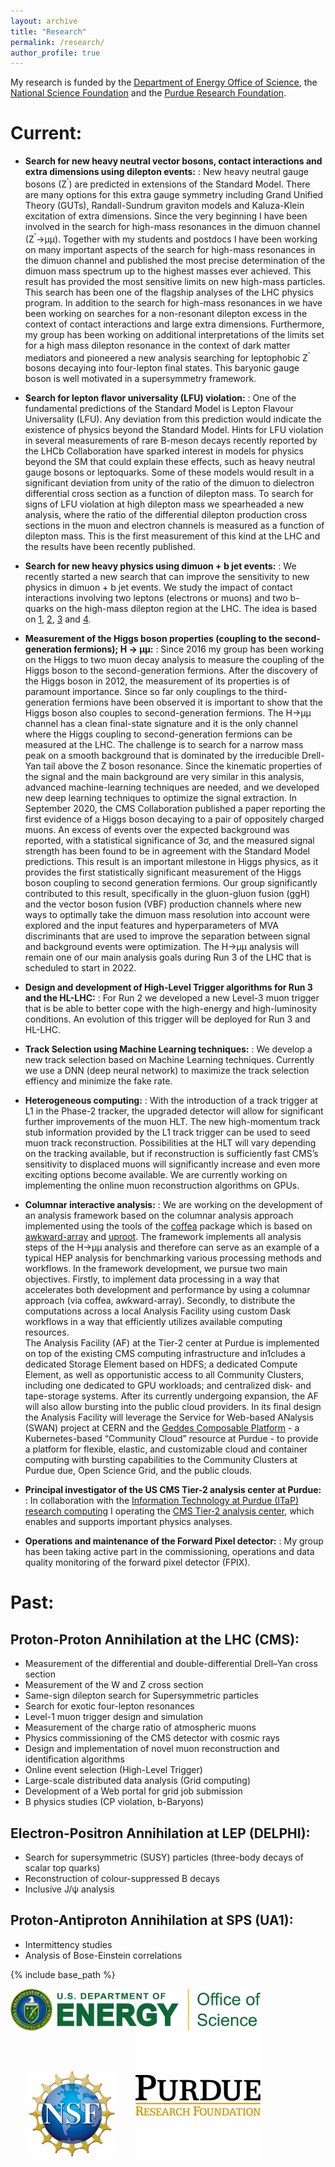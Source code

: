 ```yaml
---
layout: archive
title: "Research"
permalink: /research/
author_profile: true
---
```


My research is funded by the [Department of Energy Office of Science](https://www.energy.gov/science/office-science), the [National Science Foundation](https://nsf.gov) and the [Purdue Research Foundation](http://prf.org).

# Current:

- **Search for new heavy neutral vector bosons, contact interactions and extra dimensions using dilepton events:**
: New heavy neutral gauge bosons (Z<sup>'</sup>) are predicted in extensions of the Standard Model. There are many options for this extra gauge symmetry including Grand Unified Theory (GUTs), Randall-Sundrum graviton models and Kaluza-Klein excitation of extra dimensions. Since the very beginning I have been involved in the search for high-mass resonances in the dimuon channel (Z<sup>'</sup>&rarr;&mu;&mu;). Together with my students and postdocs I have been working on many important aspects of the search for high-mass resonances in the dimuon channel and published the most precise determination of the dimuon mass spectrum up to the highest masses ever achieved. This result has provided the most sensitive limits on new high-mass particles.  This search has been one of the flagship analyses of the LHC physics program. In addition to the search for high-mass resonances in we have been working on searches for a non-resonant dilepton excess in the context of contact interactions and large extra dimensions.  Furthermore, my group has been working on additional interpretations of the limits set for a high mass dilepton resonance in the context of dark matter mediators and pioneered a new analysis searching for leptophobic Z<sup>'</sup> bosons decaying into four-lepton final states. This baryonic gauge boson is well motivated in a supersymmetry framework.

- **Search for lepton flavor universality (LFU) violation:**
: One of the fundamental predictions of the Standard Model is Lepton Flavour Universality (LFU). Any deviation from this prediction would indicate the existence of physics beyond the Standard Model.
Hints for LFU violation in several measurements of rare B-meson decays recently reported by the LHCb Collaboration have sparked interest in models for physics beyond the SM that could explain these effects, such as heavy neutral gauge bosons or leptoquarks. Some of these models would result in a significant deviation from unity of the ratio of the dimuon to dielectron differential cross section as a function of dilepton mass. To search for signs of LFU violation at high dilepton mass we spearheaded a new analysis, where the ratio of the differential dilepton production cross sections in the muon and electron channels is measured as a function of dilepton mass. This is the first measurement of this kind at the LHC and the results have been recently published.

- **Search for new heavy physics using dimuon + b jet events:**
: We recently started a new search that can improve the sensitivity to new physics in dimuon + b jet events.  We study the impact of contact interactions involving two leptons (electrons or muons) and two b-quarks on the high-mass dilepton region at the LHC. The idea is based on [1](https://arxiv.org/abs/1805.11402), 
[2](https://arxiv.org/abs/1912.00425), 
[3](https://arxiv.org/pdf/2005.06457.pdf) and 
[4](https://arxiv.org/pdf/2106.15647.pdf).

- **Measurement of the Higgs boson properties (coupling to the second-generation fermions); H &rarr; &mu;&mu;:**
: Since 2016 my group has been working on the Higgs to two muon decay analysis to measure the coupling of the Higgs boson to the second-generation fermions. After the discovery of the Higgs boson in 2012, the measurement of its properties is of paramount importance. Since so far only couplings to the third-generation fermions have been observed it is important to show that the Higgs boson also couples to second-generation fermions. The H→μμ channel has a clean final-state signature and it is the only channel where the Higgs coupling to second-generation fermions can be measured at the LHC. The challenge is to search for a narrow mass peak on a smooth background that is dominated by the irreducible Drell-Yan tail above the Z boson resonance. Since the kinematic properties of the signal and the main background are very similar in this analysis, advanced machine-learning techniques are needed, and we developed new deep learning techniques to optimize the signal extraction. In September 2020, the CMS Collaboration published a paper reporting the first evidence of a Higgs boson decaying to a pair of oppositely charged muons. An excess of events over the expected background was reported, with a statistical significance of 3σ, and the measured signal strength has been found to be in agreement with the Standard Model predictions. This result is an important milestone in Higgs physics, as it provides the first statistically significant measurement of the Higgs boson coupling to second generation fermions. Our  group significantly contributed to this result, specifically in the gluon-gluon fusion (ggH) and the vector boson fusion (VBF) production channels where new ways to optimally take the dimuon mass resolution into account were explored and the input features and hyperparameters of MVA discriminants that are used to improve the separation between signal and background events were optimization. The H→μμ analysis will remain one of our main analysis goals during Run 3 of the LHC that is scheduled to start in 2022.

- **Design and development of High-Level Trigger algorithms for Run 3 and the HL-LHC:**
: For Run 2 we developed a new Level-3 muon trigger that is be able to better cope with the high-energy and high-luminosity conditions. An evolution of this trigger will be deployed for Run 3 and HL-LHC.

- **Track Selection using Machine Learning techniques:**
: We develop a new track selection based on Machine Learning techniques. Currently we use a DNN (deep neural network) to maximize the track selection effiency and minimize the fake rate. 

- **Heterogeneous computing:**
: With the introduction of a track trigger at L1 in the Phase-2 tracker, the upgraded detector will allow for significant further improvements of the muon HLT. The new high-momentum track stub information provided by the L1 track trigger can be used to seed muon track reconstruction. Possibilities at the HLT will vary depending on the tracking available, but if reconstruction is sufficiently fast CMS’s sensitivity to displaced muons will significantly increase and even more exciting options become available.
We are currently working on implementing the online muon reconstruction algorithms on GPUs.

- **Columnar interactive analysis:**
: We are working on the development of an analysis framework based on the columnar analysis approach implemented
using the tools of the [coffea](https://arxiv.org/abs/2008.12712) package which is based on [awkward-array](https://doi.org/10.5281/zenodo.3952674) and [uproot](https://zenodo.org/record/4193917#.YTJtvC1h2iA).
The framework implements all analysis steps of the H→μμ analysis and therefore can serve 
as an example of a typical HEP analysis for benchmarking various processing methods and
workflows.
In the framework development, we pursue two main objectives. Firstly, to implement data
processing in a way that accelerates both development and performance by using a columnar
approach (via coffea, awkward-array). Secondly, to distribute the computations across a
local Analysis Facility using custom Dask workflows in a way that efficiently utilizes available
computing resources.  
The Analysis Facility (AF) at the Tier-2 center at Purdue is implemented on top of the existing CMS computing infrastructure and
in1cludes a dedicated Storage Element based on HDFS; a dedicated Compute Element, as well as
opportunistic access to all Community Clusters, including one dedicated to GPU workloads;
and centralized disk- and tape-storage systems. After its currently undergoing expansion, the
AF will also allow bursting into the public cloud providers.
In its final design the Analysis Facility will leverage the Service for Web-based ANalysis (SWAN)
project at CERN and the [Geddes Composable Platform](https://doi.org/10.1109/SuperCompCloud51944.2020.00011) - a Kubernetes-based “Community Cloud” resource at 
Purdue - to provide a platform for flexible, elastic, and customizable cloud and container computing with bursting capabilities to the Community Clusters at Purdue
due, Open Science Grid, and the public clouds.


- **Principal investigator of the US CMS Tier-2 analysis center at Purdue:**
: In collaboration with the [Information Technology at Purdue (ITaP) research computing](https://www.rcac.purdue.edu/about) I operating the [CMS Tier-2 analysis center](http://www.physics.purdue.edu/Tier2/), which enables and supports important physics analyses.

- **Operations and maintenance of the Forward Pixel detector:**
: My group has been taking active part in the commissioning, operations and data quality monitoring of the forward pixel detector (FPIX).



# Past:
## Proton-Proton Annihilation at the LHC (CMS):
* Measurement of the differential and double-differential Drell–Yan cross section
* Measurement of the W and Z cross section
* Same-sign dilepton search for Supersymmetric particles
* Search for exotic four-lepton resonances
* Level-1 muon trigger design and simulation
* Measurement of the charge ratio of atmospheric muons
* Physics commissioning of the CMS detector with cosmic rays
* Design and implementation of novel muon reconstruction and identification algorithms
* Online event selection (High-Level Trigger)
* Large-scale distributed data analysis (Grid computing)
* Development of a Web portal for grid job submission
* B physics studies (CP violation, b-Baryons)

## Electron-Positron Annihilation at LEP (DELPHI):
* Search for supersymmetric (SUSY) particles (three-body decays of scalar top quarks)
* Reconstruction of colour-suppressed B decays
* Inclusive J/&psi; analysis

## Proton-Antiproton Annihilation at SPS (UA1):
* Intermittency studies
* Analysis of Bose-Einstein correlations

{% include base_path %}

<img src="/images/DOE_Logo.jpg" width="400"> <img src="/images/NSF_Logo.png" width="140" style="margin-left: 2em">  <img src="/images/PRF_Logo.png" width="200" style="margin-left: 2em">
